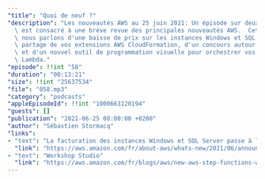 ```yaml
---
"title": "Quoi de neuf ?"
"description": "Les nouveautés AWS au 25 juin 2021: Un épisode sur deux du podcast\
  \ est consacré à une brève revue des principales nouveautés AWS.  Cette semaine,\
  \ nous parlons d'une baisse de prix sur les instances Windows et SQL Serveur, de\
  \ partage de vos extensions AWS CloudFormation, d'un concours autour de Graviton\
  \ et d'un nouvel outil de programmation visuelle pour orchestrer vos fonctions AWS\
  \ Lambda."
"episode": !!int "58"
"duration": "00:13:21"
"size": !!int "25637534"
"file": "058.mp3"
"category": "podcasts"
"appleEpisodeId": !!int "1000663120194"
"guests": []
"publication": "2021-06-25 08:00:00 +0200"
"author": "Sébastien Stormacq"
"links":
- "text": "La facturation des instances Windows et SQL Server passe à la seconde"
  "link": "https://aws.amazon.com/fr/about-aws/whats-new/2021/06/announcing-per-second-billing-for-ec2-windows-server-and-sql-server-instances/"
- "text": "Workshop Studio"
  "link": "https://aws.amazon.com/fr/blogs/aws/new-aws-step-functions-workflow-studio-a-low-code-visual-tool-for-building-state-machines/"
---
```

